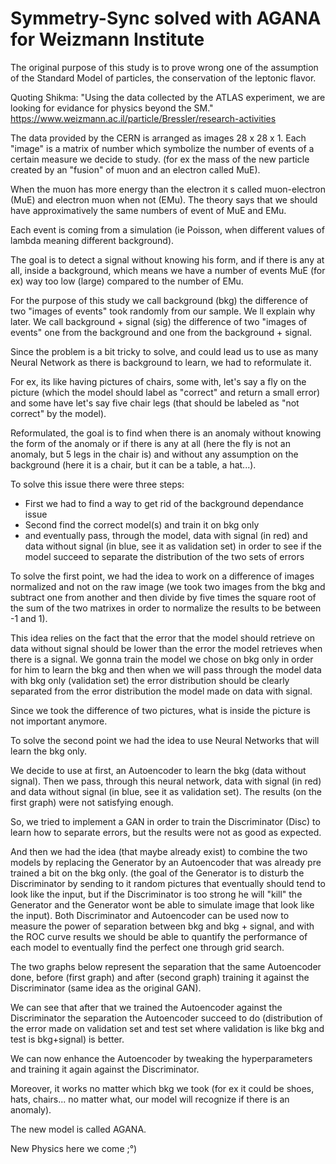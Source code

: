 # Symmetry-Sync solved with AGANA for Weizmann Institute

The original purpose of this study is to prove wrong one of the assumption of the Standard Model of particles, the conservation of the leptonic flavor.

Quoting Shikma:
"Using the data collected by the ATLAS experiment, we are looking for evidance for physics beyond the SM."
https://www.weizmann.ac.il/particle/Bressler/research-activities

The data provided by the CERN is arranged as images 28 x 28 x 1.
Each "image" is a matrix of number which symbolize the number of events of a certain measure we decide to study. (for ex the mass of the new particle created by an "fusion" of muon and an electron called MuE).

When the muon has more energy than the electron it s called muon-electron (MuE) and electron muon when not (EMu).
The theory says that we should have approximatively the same numbers of event of MuE and EMu.

Each event is coming from a simulation (ie Poisson, when different values of lambda meaning different background). 

The goal is to detect a signal without knowing his form, and if there is any at all, inside a background, which means we have a number of events MuE (for ex) way too low (large) compared to the number of EMu.

For the purpose of this study we call background (bkg) the difference of two "images of events" took randomly from our sample. We ll explain why later.
We call background + signal (sig) the difference of two "images of events" one from the background and one from the background + signal.

Since the problem is a bit tricky to solve, and could lead us to use as many Neural Network as there is background to learn, we had to reformulate it.

For ex, its like having pictures of chairs, some with, let's say a fly on the picture (which the model should label as "correct" and return a small error) and some have let's say five chair legs (that should be labeled as "not correct" by the model).

Reformulated, the goal is to find when there is an anomaly without knowing the form of the anomaly or if there is any at all (here the fly is not an anomaly, but 5 legs in the chair is) and without any assumption on the background (here it is a chair, but it can be a table, a hat...).

To solve this issue there were three steps:
- First we had to find a way to get rid of the background dependance issue
- Second find the correct model(s) and train it on bkg only
- and eventually pass, through the model, data with signal (in red) and data without signal (in blue, see it as validation set) in order to see if the model succeed to separate the distribution of the two sets of errors

To solve the first point, we had the idea to work on a difference of images normalized and not on the raw image (we took two images from the bkg and subtract one from another and then divide by five times the square root of the sum of the two matrixes in order to normalize the results to be between -1 and 1).

This idea relies on the fact that the error that the model should retrieve on data without signal should be lower than the error the model retrieves when there is a signal. 
We gonna train the model we chose on bkg only in order for him to learn the bkg and then when we will pass through the model data with bkg only (validation set) the error distribution should be clearly separated from the error distribution the model made on data with signal.

Since we took the difference of two pictures, what is inside the picture is not important anymore.

To solve the second point we had the idea to use Neural Networks that will learn the bkg only.

We decide to use at first, an Autoencoder to learn the bkg (data without signal).
Then we pass, through this neural network, data with signal (in red) and data without signal (in blue, see it as validation set). The results (on the first graph) were not satisfying enough.

So, we tried to implement a GAN in order to train the Discriminator (Disc) to learn how to separate errors, but the results were not as good as expected.

And then we had the idea (that maybe already exist) to combine the two models by replacing the Generator by an Autoencoder that was already pre trained a bit on the bkg only.
(the goal of the Generator is to disturb the Discriminator by sending to it random pictures that eventually should tend to look like the input, but if the Discriminator is too strong he will "kill" the Generator and the Generator wont be able to simulate image that look like the input). 
Both Discriminator and Autoencoder can be used now to measure the power of separation between bkg and bkg + signal, and with the ROC curve results we should be able to quantify the performance of each model to eventually find the perfect one through grid search.

The two graphs below represent the separation that the same Autoencoder done, before (first graph) and after (second graph) training it against the Discriminator (same idea as the original GAN).

We can see that after that we trained the Autoencoder against the Discriminator the separation the Autoencoder succeed to do (distribution of the error made on validation set and test set where validation is like bkg and test is bkg+signal) is better.

We can now enhance the Autoencoder by tweaking the hyperparameters and training it again against the Discriminator.

Moreover, it works no matter which bkg we took (for ex it could be shoes, hats, chairs... no matter what, our model will recognize if there is an anomaly).

The new model is called AGANA.

New Physics here we come ;°)
